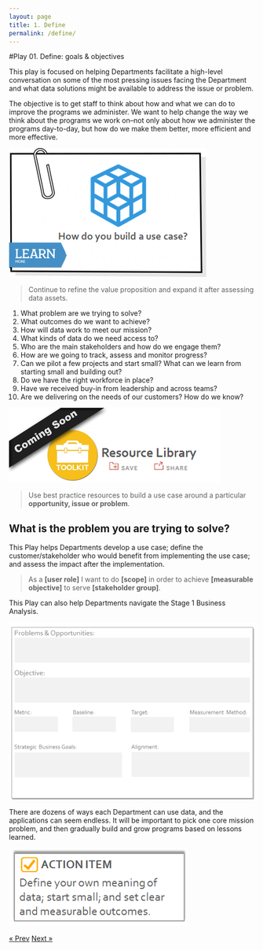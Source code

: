 ```yaml
---
layout: page
title: 1. Define
permalink: /define/
---
```

#Play 01. Define: goals & objectives

This play is focused on helping Departments facilitate a high-level conversation on some of the most pressing issues facing the Department and what data solutions might be available to address the issue or problem. 

The objective is to get staff to think about how and what we can do to improve the programs we administer. We want to help change the way we think about the programs we work on–not only about how we administer the programs day-to-day, but how do we make them better, more efficient and more effective.

![How do you build a use case?](/assets/images/01_figure01.png "How do you build a use case?")
>Continue to refine the value proposition and expand it after assessing data assets.

1. What problem are we trying to solve? 
2. What outcomes do we want to achieve?
3. How will data work to meet our mission?
4. What kinds of data do we need access to?
5. Who are the main stakeholders and how do we engage them?
6. How are we going to track, assess and monitor progress?
7. Can we pilot a few projects and start small? What can we learn   from starting small and building out?
8. Do we have the right workforce in place?
9. Have we received buy-in from leadership and across teams?
10. Are we delivering on the needs of our customers? How do we know?

![CHHS Governance Resources](/assets/images/00_figure05.png "CHHS Governance Resources")
>Use best practice resources to build a use case around a particular **opportunity, issue or problem**. 

## What is the problem you are trying to solve?

This Play helps Departments develop a use case; define the customer/stakeholder who would benefit from implementing the use case; and assess the impact after the implementation.

>As a **[user role]** I want to do **[scope]** in order to achieve **[measurable objective]** to serve **[stakeholder group]**.

This Play can also help Departments navigate the Stage 1 Business Analysis.

![Stage 1 Business Analysis](/assets/images/01_figure03.png "Stage 1 Business Analysis")

There are dozens of ways each Department can use data, and the applications can seem endless. It will be important to pick one core mission problem, and then gradually build and grow programs based on lessons learned.

![Action Item](/assets/images/01_figure02.png "Action Item")

<!-- Pagination -->
<div class="pagination">
  <a class="pagination-item older" href="/">&laquo; Prev</a>
  <a class="pagination-item newer" href="/2_governance.md">Next &raquo;</a>
</div>
